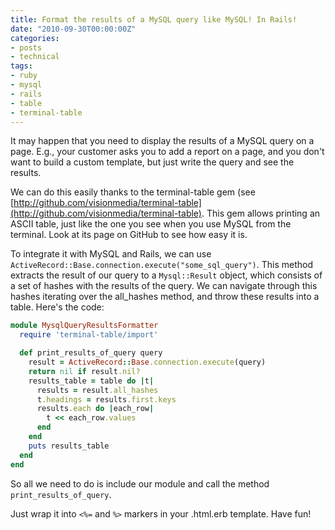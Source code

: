 ```yaml
---
title: Format the results of a MySQL query like MySQL! In Rails!
date: "2010-09-30T00:00:00Z"
categories:
- posts
- technical
tags:
- ruby
- mysql
- rails
- table
- terminal-table
---
```


It may happen that you need to display the results of a MySQL query on a page. E.g., your customer asks you to add a report on a page, and you don't want to build a custom template, but just write the query and see the results.

We can do this easily thanks to the terminal-table gem (see [http://github.com/visionmedia/terminal-table](http://github.com/visionmedia/terminal-table). This gem allows printing an ASCII table, just like the one you see when you use MySQL from the terminal. Look at its page on GitHub to see how easy it is.

To integrate it with MySQL and Rails, we can use `ActiveRecord::Base.connection.execute("some_sql_query")`. This method extracts the result of our query to a `Mysql::Result` object, which consists of a set of hashes with the results of the query. We can navigate through this hashes iterating over the all_hashes method, and throw these results into a table. Here's the code:

```ruby
module MysqlQueryResultsFormatter
  require 'terminal-table/import'

  def print_results_of_query query
    result = ActiveRecord::Base.connection.execute(query)
    return nil if result.nil?
    results_table = table do |t|
      results = result.all_hashes
      t.headings = results.first.keys
      results.each do |each_row|
        t << each_row.values
      end
    end
    puts results_table
  end
end
```

So all we need to do is include our module and call the method `print_results_of_query`.

Just wrap it into `<%=` and `%>` markers in your .html.erb template. Have fun!
